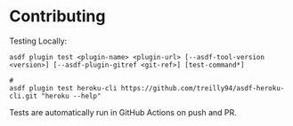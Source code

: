 # Contributing

Testing Locally:

```shell
asdf plugin test <plugin-name> <plugin-url> [--asdf-tool-version <version>] [--asdf-plugin-gitref <git-ref>] [test-command*]

#
asdf plugin test heroku-cli https://github.com/treilly94/asdf-heroku-cli.git "heroku --help"
```

Tests are automatically run in GitHub Actions on push and PR.
